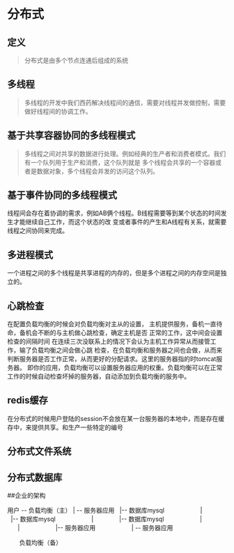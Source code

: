 # 分布式

## 定义
> 分布式是由多个节点连通后组成的系统

## 多线程
> 多线程的开发中我们西药解决线程间的通信，需要对线程并发做控制，需要做好线程间的协调工作。

## 基于共享容器协同的多线程模式
> 多线程之间对共享的数据进行处理。例如经典的生产者和消费者模式。我们有一个队列用于生产和消费，这个队列就是
多个线程会共享的一个容器或者是数据对象，多个线程会并发的访问这个队列。

## 基于事件协同的多线程模式
线程间会存在着协调的需求，例如AB俩个线程。B线程需要等到某个状态的时间发生才能继续自己工作，而这个状态的改
变或者事件的产生和A线程有关系，就需要线程之间协同来完成。

## 多进程模式

一个进程之间的多个线程是共享进程的内存的，但是多个进程之间的内存空间是独立的。

## 心跳检查
在配置负载均衡的时候会对负载均衡对主从的设置， 主机提供服务，备机一直待命，备机会不断的与主机做心跳检查，确定主机是否
正常的工作，这中间会设置检查的间隔时间 在连续三次没联系上的情况下会认为主机工作异常从而接管工作，输了负载均衡之间会做心跳
检查，在负载均衡和服务器之间也会做，从而来判断服务器是否工作正常，从而更好的分配请求。这里的服务器指的时tomcat服务器。
即你的应用，负载均衡可以设置服务器应用的权重。负载均衡可以在正常工作的时候自动检查坏掉的服务器，自动添加到负载均衡的服务中。

## redis缓存
在分布式的时候用户登陆的session不会放在某一台服务器的本地中，而是存在缓存中，来提供共享。和生产一些特定的编号

## 分布式文件系统

## 分布式数据库



##企业的架构

用户 -- 负载均衡（主） | -- 服务器应用   |-- 数据库mysql
                      |                |-- 数据库mysql
                      |                |-- 数据库mysql
                      | 
                      |
                      |-- 服务器应用
                      | -- 服务器应用


        负载均衡（备）

